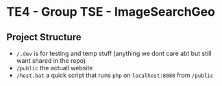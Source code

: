 # TE4 - Group TSE - ImageSearchGeo


## Project Structure
- `/.dev` is for testing and temp stuff (anything we dont care abt but still want shared in the repo)
- `/public` the actuall website
- `/host.bat` a quick script that runs `php` on `localhost:8080` from `/public`
